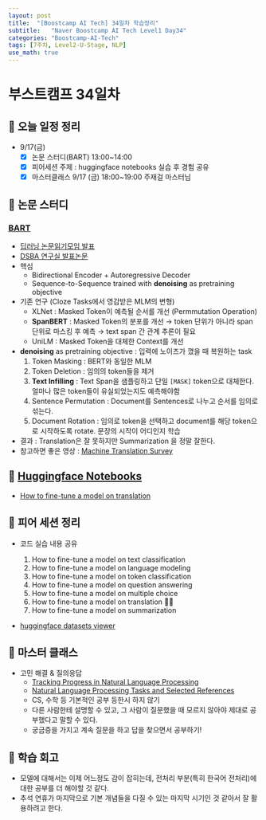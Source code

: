 ```yaml
---
layout: post
title:  "[Boostcamp AI Tech] 34일차 학습정리"
subtitle:   "Naver Boostcamp AI Tech Level1 Day34"
categories: "Boostcamp-AI-Tech"
tags: [7주차, Level2-U-Stage, NLP]
use_math: true
---
```


# 부스트캠프 34일차

## 📝 오늘 일정 정리

* 9/17(금)
  - [x] 논문 스터디(BART) 13:00~14:00
  - [x] 피어세션 주제 : huggingface notebooks 실습 후 경험 공유
  - [x] 마스터클래스 9/17 (금) 18:00~19:00 주재걸 마스터님

## 📖 논문 스터디

### [BART](https://arxiv.org/abs/1910.13461)

* [딥러닝 논문읽기모임 발표](https://youtu.be/VmYMnpDLPEo)
* [DSBA 연구실 발표논문](https://youtu.be/v7diENO2mEA)
* 핵심
  * Bidirectional Encoder + Autoregressive Decoder
  * Sequence-to-Sequence trained with **denoising** as pretraining objective
* 기존 연구 (Cloze Tasks에서 영감받은 MLM의 변형)
  * XLNet : Masked Token이 예측될 순서를 개선 (Permmutation Operation)
  * **SpanBERT** : Masked Token의 분포를 개선 → token 단위가 아니라 span 단위로 마스킹 후 예측 → text span 간 관계 추론이 필요
  * UniLM : Masked Token을 대체한 Context를 개선
* **denoising** as pretraining objective : 입력에 노이즈가 꼈을 때 복원하는 task
  1. Token Masking : BERT와 동일한 MLM
  2. Token Deletion : 임의의 token들을 제거
  3. **Text Infilling** : Text Span을 샘플링하고 단일 `[MASK]` token으로 대체한다. 얼마나 많은 token들이 유실되었는지도 예측해야함
  4. Sentence Permutation : Document를 Sentences로 나누고 순서를 임의로 섞는다.
  5. Document Rotation : 임의로 token을 선택하고 document를 해당 token으로 시작하도록 rotate. 문장의 시작이 어디인지 학습
* 결과 : Translation은 잘 못하지만 Summarization 을 정말 잘한다.
* 참고하면 좋은 영상 : [Machine Translation Survey](https://youtu.be/18iH6VX-IU4)

## 🤗 [Huggingface Notebooks](https://huggingface.co/transformers/notebooks.html)

* [How to fine-tune a model on translation](https://github.com/huggingface/notebooks/blob/master/examples/summarization.ipynb)

## 🌱 피어 세션 정리

* 코드 실습 내용 공유
  1. How to fine-tune a model on text classification
  2. How to fine-tune a model on language modeling
  3. How to fine-tune a model on token classification
  4. How to fine-tune a model on question answering
  5. How to fine-tune a model on multiple choice
  6. How to fine-tune a model on translation 🙋‍♀️
  7. How to fine-tune a model on summarization

* [huggingface datasets viewer](https://huggingface.co/datasets/viewer/)

## 💎 마스터 클래스

* 고민 해결 & 질의응답
  * [Tracking Progress in Natural Language Processing](https://github.com/sebastianruder/NLP-progress)
  * [Natural Language Processing Tasks and Selected References](https://github.com/Kyubyong/nlp_tasks)
  * CS, 수학 등 기본적인 공부 등한시 하지 않기
  * 다른 사람한테 설명할 수 있고, 그 사람이 질문했을 때 모르지 않아야 제대로 공부했다고 말할 수 있다.
  * 궁금증을 가지고 계속 질문을 하고 답을 찾으면서 공부하기!

## 🚀 학습 회고

* 모델에 대해서는 이제 어느정도 감이 잡히는데, 전처리 부분(특히 한국어 전처리)에 대한 공부를 더 해야할 것 같다.
* 추석 연휴가 마지막으로 기본 개념들을 다질 수 있는 마지막 시기인 것 같아서 잘 활용하려고 한다.
